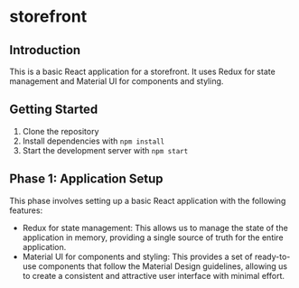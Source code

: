 # storefront

## Introduction

This is a basic React application for a storefront. It uses Redux for state management and Material UI for components and styling. 

## Getting Started

1. Clone the repository
2. Install dependencies with `npm install`
3. Start the development server with `npm start`


## Phase 1: Application Setup

This phase involves setting up a basic React application with the following features:

- Redux for state management: This allows us to manage the state of the application in memory, providing a single source of truth for the entire application.
- Material UI for components and styling: This provides a set of ready-to-use components that follow the Material Design guidelines, allowing us to create a consistent and attractive user interface with minimal effort.
